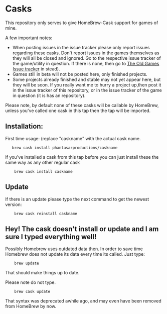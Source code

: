 # Casks

This repository only serves to give HomeBrew-Cask support for games of mine.

A few important notes:

- When posting issues in the issue tracker please only report issues regarding these casks. Don't report issues in the games themselves as they will all be closed and ignored. Go to the respective issue tracker of the game/utility in question. If there is none, then go to [The Old Games Issue tracker](https://github.com/PhantasarProductions/Old-Games/issues) in stead).
- Games still in beta will not be posted here, only finished projects.
- Some projects already finished and stable may not yet appear here, but they will be soon. If you really want me to hurry a project up,then post it in the issue tracker of this repository, or in the issue tracker of the game in question (it is has an repository).



Please note, by default none of these casks will be callable by HomeBrew, unless you've called one cask in this tap then the tap will be imported.

## Installation:

First time usage: (replace "caskname" with the actual cask name.
~~~shell
   brew cask install phantasarproductions/caskname
~~~

If you've installed a cask from this tap before you can just install these the same way as any other regular cask
~~~shell
    brew cask install caskname
~~~



## Update

If there is an update please type the next command to get the newest version:
~~~shell
	brew cask reinstall caskname
~~~

## Hey! The cask doesn't install or update and I am sure I typed everything well!

Possibly Homebrew uses outdated data then. In order to save time Homebrew does not update its data every time its called.
Just type:

~~~shell
	brew update
~~~

That should make things up to date.

Please note do not type.

~~~shell
	brew cask update
~~~

That syntax was deprecated awhile ago, and may even have been removed from HomeBrew by now.

